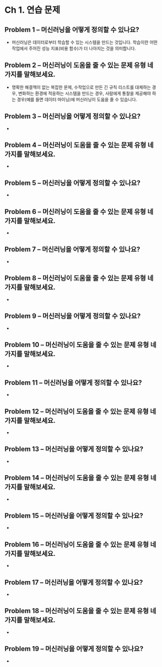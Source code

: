 # Ch 1. 연습 문제

## Problem 1 – 머신러닝을 어떻게 정의할 수 있나요?

- 머신러닝은 데이터로부터 학습할 수 있는 시스템을 만드는 것입니다. 학습이란 어떤 작업에서 주어진 성능 지표(비용 함수)가 더 나아지는 것을 의미합니다.

## Problem 2 – 머신러닝이 도움을 줄 수 있는 문제 유형 네 가지를 말해보세요.

- 명확한 해결책이 없는 복잡한 문제, 수작업으로 만든 긴 규칙 리스트를 대체하는 경우, 변화하는 환경에 적응하는 시스템을 만드는 경우, 사람에게 통찰을 제공해야 하는 경우(예를 들면 데이터 마이닝)에 머신러닝이 도움을 줄 수 있습니다.

## Problem 3 – 머신러닝을 어떻게 정의할 수 있나요?

- 

## Problem 4 – 머신러닝이 도움을 줄 수 있는 문제 유형 네 가지를 말해보세요.

- 

## Problem 5 – 머신러닝을 어떻게 정의할 수 있나요?

- 

## Problem 6 – 머신러닝이 도움을 줄 수 있는 문제 유형 네 가지를 말해보세요.

- 

## Problem 7 – 머신러닝을 어떻게 정의할 수 있나요?

- 

## Problem 8 – 머신러닝이 도움을 줄 수 있는 문제 유형 네 가지를 말해보세요.

- 

## Problem 9 – 머신러닝을 어떻게 정의할 수 있나요?

- 

## Problem 10 – 머신러닝이 도움을 줄 수 있는 문제 유형 네 가지를 말해보세요.

- 

## Problem 11 – 머신러닝을 어떻게 정의할 수 있나요?

- 

## Problem 12 – 머신러닝이 도움을 줄 수 있는 문제 유형 네 가지를 말해보세요.

- 

## Problem 13 – 머신러닝을 어떻게 정의할 수 있나요?

- 

## Problem 14 – 머신러닝이 도움을 줄 수 있는 문제 유형 네 가지를 말해보세요.

- 

## Problem 15 – 머신러닝을 어떻게 정의할 수 있나요?

- 

## Problem 16 – 머신러닝이 도움을 줄 수 있는 문제 유형 네 가지를 말해보세요.

- 

## Problem 17 – 머신러닝을 어떻게 정의할 수 있나요?

- 

## Problem 18 – 머신러닝이 도움을 줄 수 있는 문제 유형 네 가지를 말해보세요.

- 

## Problem 19 – 머신러닝을 어떻게 정의할 수 있나요?

- 
